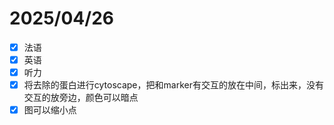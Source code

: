 # 2025/04/26

- [x] 法语
- [x] 英语
- [x] 听力
- [x] 将去除的蛋白进行cytoscape，把和marker有交互的放在中间，标出来，没有交互的放旁边，颜色可以暗点
- [x] 图可以缩小点